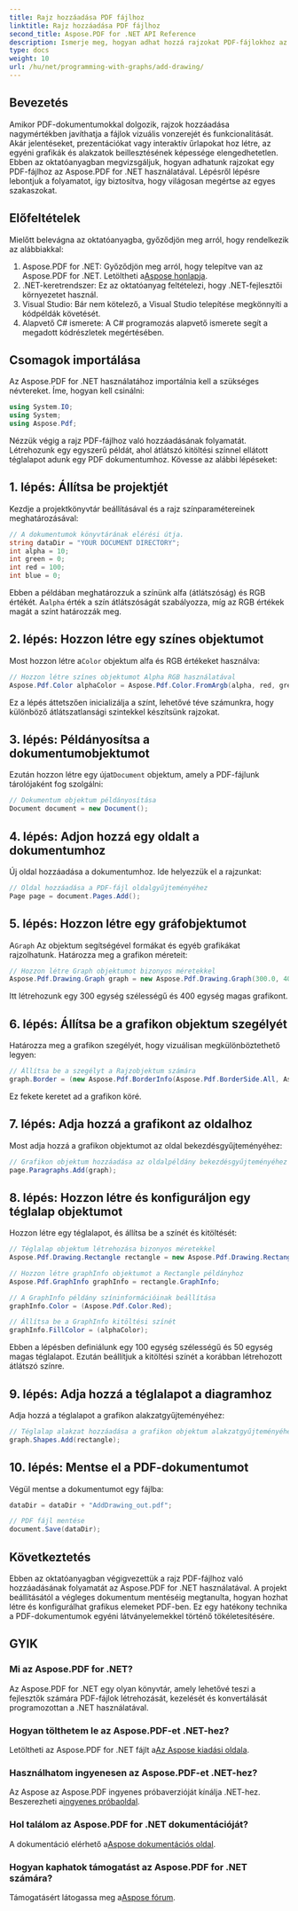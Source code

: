 ```yaml
---
title: Rajz hozzáadása PDF fájlhoz
linktitle: Rajz hozzáadása PDF fájlhoz
second_title: Aspose.PDF for .NET API Reference
description: Ismerje meg, hogyan adhat hozzá rajzokat PDF-fájlokhoz az Aspose.PDF for .NET használatával. Ez a lépésenkénti útmutató a színbeállításokat, az alakzatok hozzáadását és a PDF mentését ismerteti.
type: docs
weight: 10
url: /hu/net/programming-with-graphs/add-drawing/
---
```

## Bevezetés

Amikor PDF-dokumentumokkal dolgozik, rajzok hozzáadása nagymértékben javíthatja a fájlok vizuális vonzerejét és funkcionalitását. Akár jelentéseket, prezentációkat vagy interaktív űrlapokat hoz létre, az egyéni grafikák és alakzatok beillesztésének képessége elengedhetetlen. Ebben az oktatóanyagban megvizsgáljuk, hogyan adhatunk rajzokat egy PDF-fájlhoz az Aspose.PDF for .NET használatával. Lépésről lépésre lebontjuk a folyamatot, így biztosítva, hogy világosan megértse az egyes szakaszokat.

## Előfeltételek

Mielőtt belevágna az oktatóanyagba, győződjön meg arról, hogy rendelkezik az alábbiakkal:

1.  Aspose.PDF for .NET: Győződjön meg arról, hogy telepítve van az Aspose.PDF for .NET. Letöltheti a[Aspose honlapja](https://releases.aspose.com/pdf/net/).
2. .NET-keretrendszer: Ez az oktatóanyag feltételezi, hogy .NET-fejlesztői környezetet használ.
3. Visual Studio: Bár nem kötelező, a Visual Studio telepítése megkönnyíti a kódpéldák követését.
4. Alapvető C# ismerete: A C# programozás alapvető ismerete segít a megadott kódrészletek megértésében.

## Csomagok importálása

Az Aspose.PDF for .NET használatához importálnia kell a szükséges névtereket. Íme, hogyan kell csinálni:

```csharp
using System.IO;
using System;
using Aspose.Pdf;
```

Nézzük végig a rajz PDF-fájlhoz való hozzáadásának folyamatát. Létrehozunk egy egyszerű példát, ahol átlátszó kitöltési színnel ellátott téglalapot adunk egy PDF dokumentumhoz. Kövesse az alábbi lépéseket:

## 1. lépés: Állítsa be projektjét

Kezdje a projektkönyvtár beállításával és a rajz színparamétereinek meghatározásával:

```csharp
// A dokumentumok könyvtárának elérési útja.
string dataDir = "YOUR DOCUMENT DIRECTORY";
int alpha = 10;
int green = 0;
int red = 100;
int blue = 0;
```

 Ebben a példában meghatározzuk a színünk alfa (átlátszóság) és RGB értékét. A`alpha` érték a szín átlátszóságát szabályozza, míg az RGB értékek magát a színt határozzák meg.

## 2. lépés: Hozzon létre egy színes objektumot

 Most hozzon létre a`Color` objektum alfa és RGB értékeket használva:

```csharp
// Hozzon létre színes objektumot Alpha RGB használatával
Aspose.Pdf.Color alphaColor = Aspose.Pdf.Color.FromArgb(alpha, red, green, blue); // Adjon meg alfa csatornát
```

Ez a lépés áttetszően inicializálja a színt, lehetővé téve számunkra, hogy különböző átlátszatlansági szintekkel készítsünk rajzokat.

## 3. lépés: Példányosítsa a dokumentumobjektumot

 Ezután hozzon létre egy újat`Document` objektum, amely a PDF-fájlunk tárolójaként fog szolgálni:

```csharp
// Dokumentum objektum példányosítása
Document document = new Document();
```

## 4. lépés: Adjon hozzá egy oldalt a dokumentumhoz

Új oldal hozzáadása a dokumentumhoz. Ide helyezzük el a rajzunkat:

```csharp
// Oldal hozzáadása a PDF-fájl oldalgyűjteményéhez
Page page = document.Pages.Add();
```

## 5. lépés: Hozzon létre egy gráfobjektumot

 A`Graph` Az objektum segítségével formákat és egyéb grafikákat rajzolhatunk. Határozza meg a grafikon méreteit:

```csharp
// Hozzon létre Graph objektumot bizonyos méretekkel
Aspose.Pdf.Drawing.Graph graph = new Aspose.Pdf.Drawing.Graph(300.0, 400.0);
```

Itt létrehozunk egy 300 egység szélességű és 400 egység magas grafikont.

## 6. lépés: Állítsa be a grafikon objektum szegélyét

Határozza meg a grafikon szegélyét, hogy vizuálisan megkülönböztethető legyen:

```csharp
// Állítsa be a szegélyt a Rajzobjektum számára
graph.Border = (new Aspose.Pdf.BorderInfo(Aspose.Pdf.BorderSide.All, Aspose.Pdf.Color.Black));
```

Ez fekete keretet ad a grafikon köré.

## 7. lépés: Adja hozzá a grafikont az oldalhoz

Most adja hozzá a grafikon objektumot az oldal bekezdésgyűjteményéhez:

```csharp
// Grafikon objektum hozzáadása az oldalpéldány bekezdésgyűjteményéhez
page.Paragraphs.Add(graph);
```

## 8. lépés: Hozzon létre és konfiguráljon egy téglalap objektumot

Hozzon létre egy téglalapot, és állítsa be a színét és kitöltését:

```csharp
// Téglalap objektum létrehozása bizonyos méretekkel
Aspose.Pdf.Drawing.Rectangle rectangle = new Aspose.Pdf.Drawing.Rectangle(0, 0, 100, 50);

// Hozzon létre graphInfo objektumot a Rectangle példányhoz
Aspose.Pdf.GraphInfo graphInfo = rectangle.GraphInfo;

// A GraphInfo példány színinformációinak beállítása
graphInfo.Color = (Aspose.Pdf.Color.Red);

// Állítsa be a GraphInfo kitöltési színét
graphInfo.FillColor = (alphaColor);
```

Ebben a lépésben definiálunk egy 100 egység szélességű és 50 egység magas téglalapot. Ezután beállítjuk a kitöltési színét a korábban létrehozott átlátszó színre.

## 9. lépés: Adja hozzá a téglalapot a diagramhoz

Adja hozzá a téglalapot a grafikon alakzatgyűjteményéhez:

```csharp
// Téglalap alakzat hozzáadása a grafikon objektum alakzatgyűjteményéhez
graph.Shapes.Add(rectangle);
```

## 10. lépés: Mentse el a PDF-dokumentumot

Végül mentse a dokumentumot egy fájlba:

```csharp
dataDir = dataDir + "AddDrawing_out.pdf";

// PDF fájl mentése
document.Save(dataDir);
```

## Következtetés

Ebben az oktatóanyagban végigvezettük a rajz PDF-fájlhoz való hozzáadásának folyamatát az Aspose.PDF for .NET használatával. A projekt beállításától a végleges dokumentum mentéséig megtanulta, hogyan hozhat létre és konfigurálhat grafikus elemeket PDF-ben. Ez egy hatékony technika a PDF-dokumentumok egyéni látványelemekkel történő tökéletesítésére.

## GYIK

### Mi az Aspose.PDF for .NET?

Az Aspose.PDF for .NET egy olyan könyvtár, amely lehetővé teszi a fejlesztők számára PDF-fájlok létrehozását, kezelését és konvertálását programozottan a .NET használatával.

### Hogyan tölthetem le az Aspose.PDF-et .NET-hez?

 Letöltheti az Aspose.PDF for .NET fájlt a[Az Aspose kiadási oldala](https://releases.aspose.com/pdf/net/).

### Használhatom ingyenesen az Aspose.PDF-et .NET-hez?

 Az Aspose az Aspose.PDF ingyenes próbaverzióját kínálja .NET-hez. Beszerezheti a[ingyenes próbaoldal](https://releases.aspose.com/).

### Hol találom az Aspose.PDF for .NET dokumentációját?

 A dokumentáció elérhető a[Aspose dokumentációs oldal](https://reference.aspose.com/pdf/net/).

### Hogyan kaphatok támogatást az Aspose.PDF for .NET számára?

 Támogatásért látogassa meg a[Aspose fórum](https://forum.aspose.com/c/pdf/10).